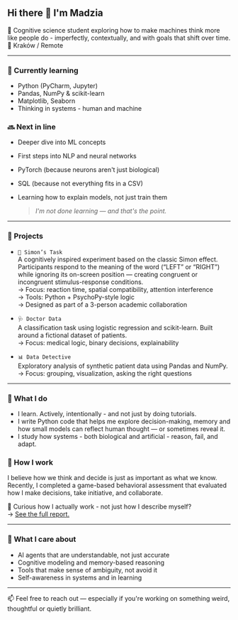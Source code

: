 ## Hi there 👋 I'm Madzia

🧠 Cognitive science student exploring how to make machines think more like people do - imperfectly, contextually, and with goals that shift over time.  
📍 Kraków / Remote

---

### 🌱 Currently learning
- Python (PyCharm, Jupyter)  
- Pandas, NumPy & scikit-learn  
- Matplotlib, Seaborn  
- Thinking in systems - human and machine

### 🔜 Next in line
- Deeper dive into ML concepts
- First steps into NLP and neural networks 
- PyTorch (because neurons aren't just biological)
- SQL (because not everything fits in a CSV)
- Learning how to explain models, not just train them

  > *I'm not done learning — and that's the point.*

---

### 🧪 Projects

- `🧠 Simon’s Task`  
  A cognitively inspired experiment based on the classic Simon effect. Participants respond to the meaning of the word (“LEFT” or “RIGHT”) while ignoring its on-screen position — creating congruent or incongruent stimulus-response conditions.  
  → Focus: reaction time, spatial compatibility, attention interference  
  → Tools: Python + PsychoPy-style logic  
  → Designed as part of a 3-person academic collaboration

- `🩺 Doctor Data`  
  A classification task using logistic regression and scikit-learn. Built around a fictional dataset of patients.  
  → Focus: medical logic, binary decisions, explainability

- `📊 Data Detective`  
  Exploratory analysis of synthetic patient data using Pandas and NumPy.  
  → Focus: grouping, visualization, asking the right questions

---

### 💭 What I do

- I learn. Actively, intentionally - and not just by doing tutorials.  
- I write Python code that helps me explore decision-making, memory and how small models can reflect human thought — or sometimes reveal it.  
- I study how systems - both biological and artificial - reason, fail, and adapt.


### 🧩 How I work

I believe how we think and decide is just as important as what we know.  
Recently, I completed a game-based behavioral assessment that evaluated how I make decisions, take initiative, and collaborate.

🧠 Curious how I actually work - not just how I describe myself?  
→ [See the full report.](./Magdalena-Homel-Raport.pdf)

---

### 🧠 What I care about

- AI agents that are understandable, not just accurate  
- Cognitive modeling and memory-based reasoning  
- Tools that make sense of ambiguity, not avoid it  
- Self-awareness in systems and in learning

---

📫 Feel free to reach out — especially if you're working on something weird, thoughtful or quietly brilliant.
